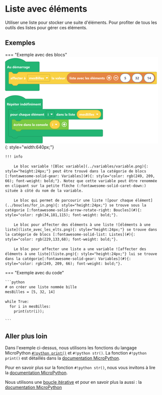 # Liste avec éléments

Utiliser une liste pour stocker une suite d'éléments.
Pour profiter de tous les outils des listes pour gérer ces éléments.

## Exemples
=== "Exemple avec des blocs"
    ![Blocs liste avec éléments](parser_liste.png){: style="width:640px;"}

    !!! info

        Le bloc variable ![Bloc variable](../variables/variable.png){: style="height:24px;"} peut être trouvé dans la catégorie de blocs [:fontawesome-solid-gear: Variables](#){: style="color: rgb(249, 209, 66); font-weight: bold;"}. Notez que cette variable peut être renommée en cliquant sur la petite flèche (:fontawesome-solid-caret-down:) située à côté du nom de la variable.

        Le bloc qui permet de parcourir une liste ![pour chaque élément](../boucles/for_in.png){: style="height:24px;"} se trouve sous la catégorie [:fontawesome-solid-arrow-rotate-right: Boucles](#){: style="color: rgb(34,181,115); font-weight: bold;"}.
        
        Le bloc pour affecter des éléments à une liste ![éléments à une liste](liste_avec_les_elts.png){: style="height:24px;"} se trouve dans la catégorie de blocs [:fontawesome-solid-list: Listes](#){: style="color: rgb(229,133,68); font-weight: bold;"}.

        Le bloc pour affecter une liste a une variable ![affecter des éléments à une liste](liste.png){: style="height:24px;"} lui se trouve dans la catégorie[:fontawesome-solid-gear: Variables](#){: style="color: rgb(249, 209, 66); font-weight: bold;"}.


=== "Exemple avec du code"

    ```python
    # on créer une liste nommée bille    
    mesBilles = [5, 32, 14]

    while True:
      for i in mesBilles:
        print(str(i));

    ```




## Aller plus loin
Dans l'exemple ci-dessus, nous utilisons les fonctions du langage MicroPython [`#!python print()`](../communication/ecrire_dans_la_console.md) et `#!python str()`.
La fonction `#!python print()` est détaillés dans la [documentation MicroPython](https://www.micropython.fr/reference/03.builtin/print/).

Pour en savoir plus sur la fonction `#!python str()`, nous vous invitons à lire la [documentation MicroPython](https://www.micropython.fr/reference/03.builtin/str/).

Nous utilisons une [boucle itérative](../boucles/boucle_iterative.md) et pour en savoir plus la aussi : la [documentation MicroPython](https://www.micropython.fr/reference/02.mots_cles/for_in/)